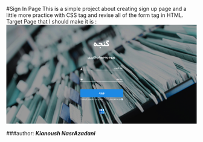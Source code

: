 #Sign In Page
This is a simple project about creating sign up page and a little more 
practice with CSS tag and revise all of the form tag in HTML.
Target Page that I should make it is :
![Target Page](image/Login.jpg)









###author:
**_Kianoush NasrAzadani_**